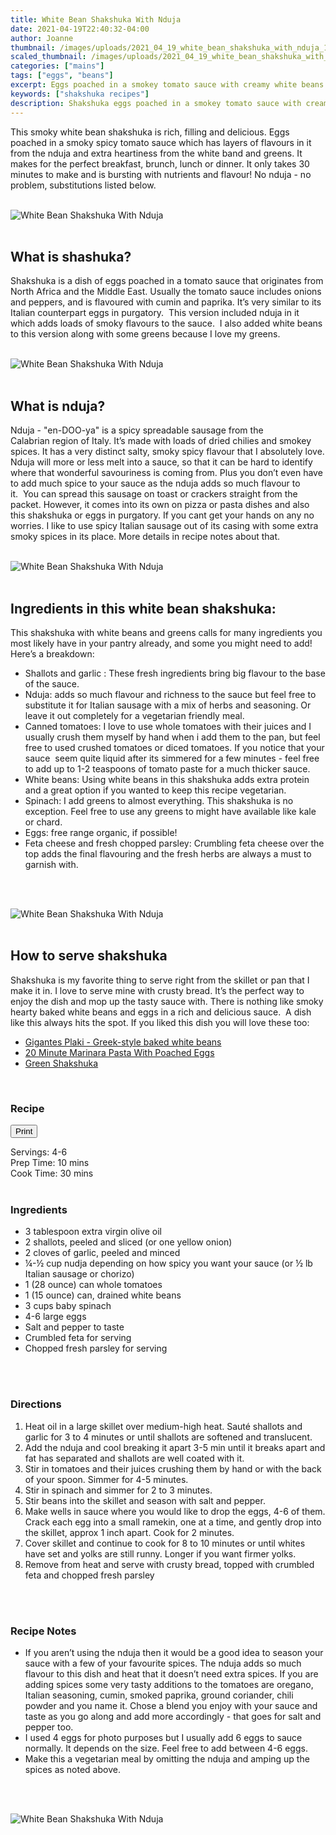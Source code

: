 ```yaml
---
title: White Bean Shakshuka With Nduja
date: 2021-04-19T22:40:32-04:00
author: Joanne
thumbnail: /images/uploads/2021_04_19_white_bean_shakshuka_with_nduja_1.jpg
scaled_thumbnail: /images/uploads/2021_04_19_white_bean_shakshuka_with_nduja_0.jpg
categories: ["mains"]
tags: ["eggs", "beans"]
excerpt: Eggs poached in a smokey tomato sauce with creamy white beans and greens
keywords: ["shakshuka recipes"]
description: Shakshuka eggs poached in a smokey tomato sauce with creamy white beans and greens
---
```

<span class="blog-text">

This smoky white bean shakshuka is rich, filling and delicious. Eggs poached in a smoky spicy tomato sauce which has layers of flavours in it from the nduja and extra heartiness from the white band and greens. It makes for the perfect breakfast, brunch, lunch or dinner. It only takes 30 minutes to make and is bursting with nutrients and flavour! No nduja - no problem, substitutions listed below. 
</br>
</br>

![White Bean Shakshuka With Nduja](/images/uploads/2021_04_19_white_bean_shakshuka_with_nduja_2.jpg)
</br>
</br>

## What is shashuka?
Shakshuka is a dish of eggs poached in a tomato sauce that originates from North Africa and the Middle East. Usually the tomato sauce includes onions and peppers, and is flavoured with cumin and paprika. It’s very similar to its Italian counterpart eggs in purgatory.  This version included nduja in it which adds loads of smoky flavours to the sauce.  I also added white beans to this version along with some greens because I love my greens. 
</br>
</br>

![White Bean Shakshuka With Nduja](/images/uploads/2021_04_19_white_bean_shakshuka_with_nduja_3.jpg)
</br>
</br>

## What is nduja?
Nduja - "en-DOO-ya" is a spicy spreadable sausage from the Calabrian region of Italy. It’s made with loads of dried chilies and smokey spices. It has a very distinct salty, smoky spicy flavour that I absolutely love. Nduja will more or less melt into a sauce, so that it can be hard to identify where that wonderful savouriness is coming from. Plus you don’t even have to add much spice to your sauce as the nduja adds so much flavour to it.  You can spread this sausage on toast or crackers straight from the packet. However, it comes into its own on pizza or pasta dishes and also this shakshuka or eggs in purgatory. If you cant get your hands on any no worries. I like to use spicy Italian sausage out of its casing with some extra smoky spices in its place. More details in recipe notes about that. 
</br>
</br>

![White Bean Shakshuka With Nduja](/images/uploads/2021_04_19_white_bean_shakshuka_with_nduja_4.jpg)
</br>
</br>

## Ingredients in this white bean shakshuka: 
This shakshuka with white beans and greens calls for many ingredients you most likely have in your pantry already, and some you might need to add! Here’s a breakdown:
* Shallots and garlic : These fresh ingredients bring big flavour to the base of the sauce. 
* Nduja: adds so much flavour and richness to the sauce but feel free to substitute it for Italian sausage with a mix of herbs and seasoning. Or leave it out completely for a vegetarian friendly meal. 
* Canned tomatoes: I love to use whole tomatoes with their juices and I usually crush them myself by hand when i add them to the pan, but feel free to used crushed tomatoes or diced tomatoes. If you notice that your sauce  seem quite liquid after its simmered for a few minutes - feel free to add up to 1-2 teaspoons of tomato paste for a much thicker sauce. 
* White beans: Using white beans in this shakshuka adds extra protein and a great option if you wanted to keep this recipe vegetarian. 
* Spinach: I add greens to almost everything. This shakshuka is no exception. Feel free to use any greens to might have available like kale or chard. 
* Eggs: free range organic, if possible!
* Feta cheese and fresh chopped parsley: Crumbling feta cheese over the top adds the final flavouring and the fresh herbs are always a must to garnish with. 
</br>
</br>

![White Bean Shakshuka With Nduja](/images/uploads/2021_04_19_white_bean_shakshuka_with_nduja_5.jpg)
</br>
</br>

## How to serve shakshuka 
Shakshuka is my favorite thing to serve right from the skillet or pan that I make it in. I love to serve mine with crusty bread. It’s the perfect way to enjoy the dish and mop up the tasty sauce with. There is nothing like smoky hearty baked white beans and eggs in a rich and delicious sauce.  A dish like this always hits the spot. If you liked this dish you will love these too:
* <span class="highlight"><a href="https://www.oliveandmango.com/gigantes-plaki-greek-style-baked-white-beans">Gigantes Plaki - Greek-style baked white beans</a></span></a></span>
* <span class="highlight"><a href="https://www.oliveandmango.com/20-minute-marinara-pasta-with-poached-eggs">20 Minute Marinara Pasta With Poached Eggs</a></span></a></span>
* <span class="highlight"><a href="https://www.oliveandmango.com/green-shakshuka">Green Shakshuka</a></span></a></span>  

</br>
<!--{{< youtube 2U5KL1buARQ >}}
</br>
</br>-->
</span>

### Recipe
<div print_button><form>
<input type="button" value="Print" class="btn__print" onClick="window.print()">
</form></div>

<div>Servings: <span itemprop="recipeYield">4-6</div>
<div>Prep Time: <meta itemprop="prepTime" content="PT10M">10 mins</div>
<div>Cook Time: <meta itemprop="cookTime" content="PT30M">30 mins</div>
</br>

### Ingredients
* <span itemprop="recipeIngredient">3 tablespoon extra virgin olive oil </span>
* <span itemprop="recipeIngredient">2 shallots, peeled and sliced (or one yellow onion) </span>
* <span itemprop="recipeIngredient">2 cloves of garlic, peeled and minced</span>
* <span itemprop="recipeIngredient">&frac14;-&frac12; cup nudja depending on how spicy you want your sauce (or &frac12; lb Italian sausage or chorizo)</span>
* <span itemprop="recipeIngredient">1 (28 ounce) can whole tomatoes</span>
* <span itemprop="recipeIngredient">1 (15 ounce) can, drained white beans</span>
* <span itemprop="recipeIngredient">3 cups baby spinach</span>
* <span itemprop="recipeIngredient">4-6 large eggs</span>
* <span itemprop="recipeIngredient">Salt and pepper to taste</span>
* <span itemprop="recipeIngredient">Crumbled feta for serving </span>
* <span itemprop="recipeIngredient">Chopped fresh parsley for serving </span>
</br>
</br>

### Directions
1. Heat oil in a large skillet over medium-high heat. Sauté shallots and garlic for 3 to 4 minutes or until shallots are softened and translucent.
1. Add the nduja and cool  breaking it apart 3-5 min until it breaks apart and fat has separated and shallots are well coated with it. 
1. Stir in  tomatoes and their juices crushing them by hand or with the back of your spoon. Simmer for 4-5 minutes.
1. Stir in spinach and simmer for 2 to 3 minutes.
1. Stir beans into the skillet and season with salt and pepper. 
1. Make wells in sauce where you would like to drop the eggs, 4-6 of them. Crack each egg into a small ramekin, one at a time, and gently drop into the skillet, approx 1 inch apart. Cook for 2 minutes.
1. Cover skillet and continue to cook for 8 to 10 minutes or until whites have set and yolks are still runny. Longer if you want firmer yolks. 
1. Remove from heat and serve with crusty bread, topped with crumbled feta and chopped fresh parsley 
</br>
</br>

### Recipe Notes
* If you aren’t using the nduja then it would be a good idea to season your sauce with a few of your favourite spices. The nduja adds so much flavour to this dish and heat that it doesn’t need extra spices. If you are adding spices some very tasty additions to the tomatoes are oregano, Italian seasoning, cumin, smoked paprika, ground coriander, chili powder and you name it. Chose a blend you enjoy with your sauce and taste as you go along and add more accordingly - that goes for salt and pepper too. 
* I used 4 eggs for photo purposes but I usually add 6 eggs to sauce normally. It depends on the size. Feel free to add between 4-6 eggs.
* Make this a vegetarian meal by omitting the nduja and amping up the spices as noted above.
</br>
</br>

![White Bean Shakshuka With Nduja](/images/uploads/2021_04_19_white_bean_shakshuka_with_nduja_6.jpg)